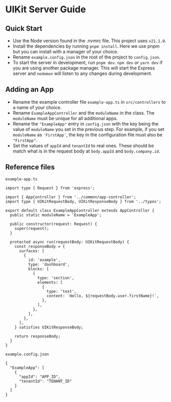 # UIKit Server Guide

## Quick Start

- Use the Node version found in the .nvmrc file. This project uses `v21.1.0`.
- Install the dependencies by running `pnpm install`. Here we use pnpm but you can install with a manager of your choice.
- Rename `example.config.json` in the root of the project to `config.json`.
- To start the server in development, run `pnpm dev`. `npm dev` or `yarn dev` if you are using another package manager. This will start the Express server and `nodemon` will listen to any changes during development.

## Adding an App

- Rename the example controller file `example-app.ts` in `src/controllers` to a name of your choice.
- Rename `ExampleAppController` and the `moduleName` in the class. The `moduleName` must be unique for all additional apps.
- Rename the `"ExampleApp"` entry in `config.json` with the key being the value of `moduleName` you set in the previous step. For example, if you set `moduleName` as `'FirstApp'`, the key in the configuration file must also be `"FirstApp"`.
- Set the values of `appId` and `tenantId` to real ones. These should be match what is in the request body at `body.appId` and `body.company.id`.

## Reference files

`example-app.ts`

```
import type { Request } from 'express';

import { AppController } from '../common/app-controller';
import type { UIKitRequestBody, UIKitResponseBody } from '../types';

export default class ExampleAppController extends AppController {
  public static moduleName = 'ExampleApp';

  public constructor(request: Request) {
    super(request);
  }

  protected async run(requestBody: UIKitRequestBody) {
    const responseBody = {
      surfaces: [
        {
          id: 'example',
          type: 'dashboard',
          blocks: [
            {
              type: 'section',
              elements: [
                {
                  type: 'text',
                  content: `Hello, ${requestBody.user.firstName}!`,
                },
              ],
            },
          ],
        },
      ],
    } satisfies UIKitResponseBody;

    return responseBody;
  }
}
```

`example.config.json`

```
{
  "ExampleApp": [
    {
      "appId": "APP_ID",
      "tenantId": "TENANT_ID"
    }
  ]
}
```
